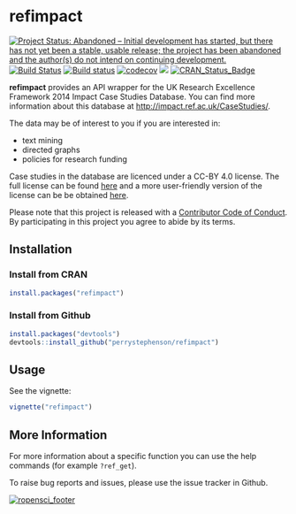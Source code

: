 
<!-- README.md is generated from README.Rmd. Please edit that file -->
refimpact
=========

[![Project Status: Abandoned – Initial development has started, but there has not yet been a stable, usable release; the project has been abandoned and the author(s) do not intend on continuing development.](https://www.repostatus.org/badges/latest/abandoned.svg)](https://www.repostatus.org/#abandoned)
[![Build Status](https://travis-ci.org/ropensci/refimpact.svg?branch=master)](https://travis-ci.org/ropensci/refimpact) 
[![Build status](https://ci.appveyor.com/api/projects/status/jxj1yela4a6ym6wb/branch/master?svg=true)](https://ci.appveyor.com/project/perrystephenson/refimpact/branch/master) 
[![codecov](https://codecov.io/gh/ropensci/refimpact/branch/master/graph/badge.svg)](https://codecov.io/gh/ropensci/refimpact) 
[![](https://badges.ropensci.org/78_status.svg)](https://github.com/ropensci/onboarding/issues/78) 
[![CRAN\_Status\_Badge](http://www.r-pkg.org/badges/version/refimpact)](https://CRAN.R-project.org/package=refimpact)

**refimpact** provides an API wrapper for the UK Research Excellence Framework 2014 Impact Case Studies Database. You can find more information about this database at <http://impact.ref.ac.uk/CaseStudies/>.

The data may be of interest to you if you are interested in:

-   text mining
-   directed graphs
-   policies for research funding

Case studies in the database are licenced under a CC-BY 4.0 license. The full license can be found [here](https://creativecommons.org/licenses/by/4.0/legalcode) and a more user-friendly version of the license can be be obtained [here](https://creativecommons.org/licenses/by/4.0/).

Please note that this project is released with a [Contributor Code of Conduct](CONDUCT.md). By participating in this project you agree to abide by its terms.

Installation
------------

### Install from CRAN

``` r
install.packages("refimpact")
```

### Install from Github

``` r
install.packages("devtools")
devtools::install_github("perrystephenson/refimpact")
```

Usage
-----

See the vignette:

``` r
vignette("refimpact")
```

More Information
----------------

For more information about a specific function you can use the help commands (for example `?ref_get`).

To raise bug reports and issues, please use the issue tracker in Github.

[![ropensci\_footer](https://ropensci.org/public_images/ropensci_footer.png)](https://ropensci.org)
